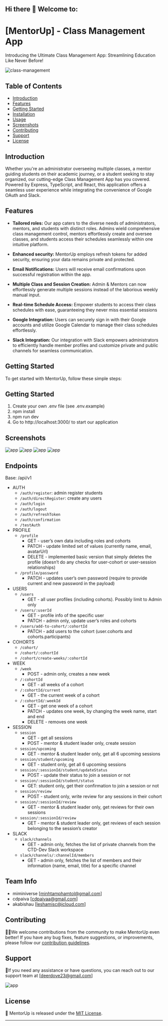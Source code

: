 ## Hi there 👋 Welcome to:

# [MentorUp] - Class Management App

Introducing the Ultimate Class Management App: Streamlining Education Like Never Before!

<div>
<img src="" alt="class-management"  />
</div>

## Table of Contents

- [Introduction](#introduction)
- [Features](#features)
- [Getting Started](#getting-started)
- [Installation](#installation)
- [Usage](#usage)
- [Screenshots](#screenshots)
- [Contributing](#contributing)
- [Support](#support)
- [License](#license)

## Introduction

Whether you're an administrator overseeing multiple classes, a mentor guiding students on their academic journey, or a student seeking to stay organized, our cutting-edge Class Management App has you covered. Powered by Express, TypeScript, and React, this application offers a seamless user experience while integrating the convenience of Google OAuth and Slack.

## Features

- **Tailored roles:** Our app caters to the diverse needs of administrators, mentors, and students with distinct roles. Admins wield comprehensive class management control, mentors effortlessly create and oversee classes, and students access their schedules seamlessly within one intuitive platform.

- **Enhanced security:** MentorUp employs refresh tokens for added security, ensuring your data remains private and protected.

- **Email Notifications:** Users will receive email confirmations upon successful registration within the app.

- **Multiple Class and Session Creation:** Admin & Mentors can now effortlessly generate multiple sessions instead of the laborious weekly manual input.

- **Real-time Schedule Access:** Empower students to access their class schedules with ease, guaranteeing they never miss essential sessions

- **Google Integration:**
  Users can securely sign in with their Google accounts and utilize Google Calendar to manage their class schedules effortlessly.
- **Slack Integration:**
  Our integration with Slack empowers administrators to efficiently handle member profiles and customize private and public channels for seamless communication.

## Getting Started

To get started with MentorUp, follow these simple steps:

## Getting Started

1. Create your own .env file (see .env.example)
2. npm install
3. npm run dev
4. Go to http://localhost:3000/ to start our application

## Screenshots

<div>
<img src="" alt="app"  />
<img src="" alt="app"  />
<img src="" alt="app"  />
<img src="" alt="app"  />
</div>

## Endpoints

Base: /api/v1

- AUTH
  - `/auth/register`: admin register students
  - `/auth/directRegister`: create any users
  - `/auth/login`
  - `/auth/logout`
  - `/auth/refreshToken`
  - `/auth/confirmation`
  - `/testAuth`
- PROFILE
  - `/profile`
    - GET - user’s own data including roles and cohorts
    - PATCH - update limited set of values (currently name, email, avatarUrl)
    - DELETE - implemented basic version that simply deletes the profile (doesn’t do any checks for user-cohort or user-session relationships)
  - `/profile/password`
    - PATCH - updates user’s own password (require to provide current and new password in the payload)
- USERS
  - `/users`
    - GET - all user profiles (including cohorts). Possibly limit to Admin only
  - `/users/:userId`
    - GET - profile info of the specific user
    - PATCH - admin only, update user’s roles and cohorts
  - `/users/add-to-cohort/:cohortId`
    - PATCH - add users to the cohort (user.cohorts and cohorts.participants)
- COHORTS
  - `/cohort/`
  - `/cohort/:cohortId`
  - `/cohort/create-weeks/:cohortId`
- WEEK
  - `/week`
    - POST - admin only, creates a new week
  - `/:cohortId`
    - GET - all weeks of a cohort
  - `/:cohortId/current`
    - GET - the current week of a cohort
  - `/:cohortId/:weekId`
    - GET - get one week of a cohort
    - PATCH - updates one week, by changing the week name, start and end
    - DELETE - removes one week
- SESSION
  - `session`
    - GET - get all sessions
    - POST - mentor & student leader only, create session
  - `session/upcoming`
    - GET - mentor & student leader only, get all 6 upcoming sessions
  - `session/student/upcoming`
    - GET - student only, get all 6 upcoming sessions
  - `session/:sessionId/student/updateStatus`
    - POST - update their status to join a session or not
  - `session/:sessionId/student/status`
    - GET: student only, get their confirmation to join a session or not
  - `session/review`
    - POST - student only, write review for any sessions in their cohort
  - `session/:sessionId/review`
    - GET - mentor & student leader only, get reviews for their own sessions
  - `session/:sessionId/review`
    - GET - mentor & student leader only, get reviews of each session belonging to the session’s creator
- SLACK
  - `slack/channels`
    - GET - admin only, fetches the list of private channels from the CTD-Dev Slack workspace
  - `slack/channels/:channelId/members`
    - GET - admin only, fetches the list of members and their information (name, email, title) for a specific channel

## Team Info

- miminiverse [minhtamphamtol@gmail.com]
- cdpaiva [cdpaivaa@gmail.com]
- akabishau [leshamisc@icloud.com]

## Contributing

👩‍💻We welcome contributions from the community to make MentorUp even better! If you have any bug fixes, feature suggestions, or improvements, please follow our [contribution guidelines](CONTRIBUTING.md).

## Support

🍿If you need any assistance or have questions, you can reach out to our support team at [deerdove23@gmail.com]

<div>
<img src="https://www.educatorstechnology.com/wp-content/webp-express/webp-images/uploads/2023/05/Best-Tools-and-Apps-to-help-you-manage-your-class-1.png.webp" alt="app"  />
</div>

## License

🧙
MentorUp is released under the [MIT License](LICENSE).

---
